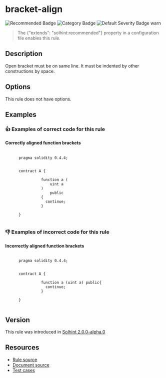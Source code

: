 <!---
This is a dynamically generated file. Do not edit manually.
date:        Sat, 24 Aug 2019 01:45:03 GMT
author:      "Peter Chung <touhonoob@gmail.com>"
--->

# bracket-align
![Recommended Badge](https://img.shields.io/badge/-Recommended-brightgreen)
![Category Badge](https://img.shields.io/badge/-Style%20Guide%20Rules-informational)
![Default Severity Badge warn](https://img.shields.io/badge/Default%20Severity-warn-yellow)
> The {"extends": "solhint:recommended"} property in a configuration file enables this rule.


## Description
Open bracket must be on same line. It must be indented by other constructions by space.

## Options
This rule does not have options.

## Examples
### 👍 Examples of **correct** code for this rule

#### Correctly aligned function brackets

```solidity

      pragma solidity 0.4.4;
        
        
      contract A {
        
                function a (
                    uint a
                ) 
                    public  
                {
                  continue;
                }
            
      }
    
```

### 👎 Examples of **incorrect** code for this rule

#### Incorrectly aligned function brackets

```solidity

      pragma solidity 0.4.4;
        
        
      contract A {
        
                function a (uint a) public{
                  continue;
                }

      }
    
```

## Version
This rule was introduced in [Solhint 2.0.0-alpha.0](https://github.com/protofire/solhint/tree/v2.0.0-alpha.0)

## Resources
- [Rule source](https://github.com/protofire/solhint/tree/master/lib/rules/align/bracket-align.js)
- [Document source](https://github.com/protofire/solhint/tree/master/docs/rules/align/bracket-align.md)
- [Test cases](https://github.com/protofire/solhint/tree/master/test/rules/align/bracket-align.js)
